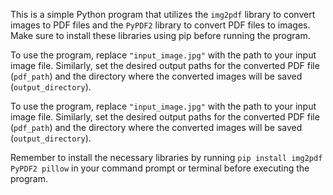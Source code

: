 This is a simple Python program that utilizes the `img2pdf` library to convert images to PDF files and the `PyPDF2` library to convert PDF files to images. Make sure to install these libraries using pip before running the program.

To use the program, replace `"input_image.jpg"` with the path to your input image file. Similarly, set the desired output paths for the converted PDF file (`pdf_path`) and the directory where the converted images will be saved (`output_directory`).

To use the program, replace `"input_image.jpg"` with the path to your input image file. Similarly, set the desired output paths for the converted PDF file (`pdf_path`) and the directory where the converted images will be saved (`output_directory`).

Remember to install the necessary libraries by running `pip install img2pdf PyPDF2 pillow` in your command prompt or terminal before executing the program.
